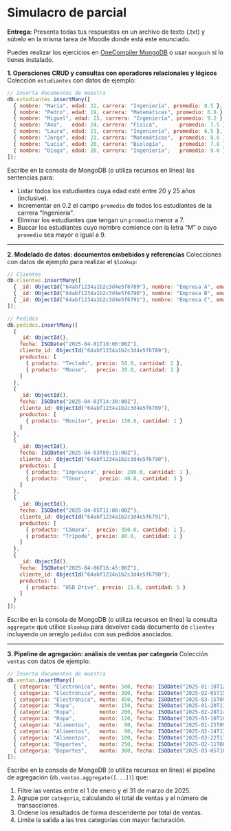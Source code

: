 # Simulacro de parcial

**Entrega:** Presenta todas tus respuestas en un archivo de texto (.txt) y súbelo en la misma tarea de Moodle donde está este enunciado.

Puedes realizar los ejercicios en [OneCompiler MongoDB](https://onecompiler.com/mongodb) o usar `mongosh` si lo tienes instalado.

**1. Operaciones CRUD y consultas con operadores relacionales y lógicos**
Colección `estudiantes` con datos de ejemplo:

```js
// Inserta documentos de muestra
db.estudiantes.insertMany([
  { nombre: "María", edad: 22, carrera: "Ingeniería", promedio: 8.5 },
  { nombre: "Pedro", edad: 19, carrera: "Matemáticas", promedio: 6.8 },
  { nombre: "Miguel", edad: 25, carrera: "Ingeniería", promedio: 9.2 },
  { nombre: "Ana",   edad: 24, carrera: "Física",       promedio: 7.5 },
  { nombre: "Laura", edad: 21, carrera: "Ingeniería", promedio: 6.5 },
  { nombre: "Jorge", edad: 23, carrera: "Matemáticas",  promedio: 8.0 },
  { nombre: "Lucía", edad: 20, carrera: "Biología",     promedio: 7.8 },
  { nombre: "Diego", edad: 26, carrera: "Ingeniería",   promedio: 9.0 }
]);
```

Escribe en la consola de MongoDB (o utiliza recursos en línea) las sentencias para:

* Listar todos los estudiantes cuya edad esté entre 20 y 25 años (inclusive).
* Incrementar en 0.2 el campo `promedio` de todos los estudiantes de la carrera “Ingeniería”.
* Eliminar los estudiantes que tengan un `promedio` menor a 7.
* Buscar los estudiantes cuyo nombre comience con la letra “M” o cuyo `promedio` sea mayor o igual a 9.

---

**2. Modelado de datos: documentos embebidos y referencias**
Colecciones con datos de ejemplo para realizar el `$lookup`:

```js
// Clientes
db.clientes.insertMany([
  { _id: ObjectId("64abf1234a1b2c3d4e5f6789"), nombre: "Empresa A", email: "contacto@empresaA.com" },
  { _id: ObjectId("64abf1234a1b2c3d4e5f6790"), nombre: "Empresa B", email: "info@empresaB.com" },
  { _id: ObjectId("64abf1234a1b2c3d4e5f6791"), nombre: "Empresa C", email: "ventas@empresaC.com" }
]);

// Pedidos
db.pedidos.insertMany([
  {
    _id: ObjectId(),
    fecha: ISODate("2025-04-01T10:00:00Z"),
    cliente_id: ObjectId("64abf1234a1b2c3d4e5f6789"),
    productos: [
      { producto: "Teclado", precio: 50.0, cantidad: 2 },
      { producto: "Mouse",   precio: 20.0, cantidad: 1 }
    ]
  },
  {
    _id: ObjectId(),
    fecha: ISODate("2025-04-02T14:30:00Z"),
    cliente_id: ObjectId("64abf1234a1b2c3d4e5f6789"),
    productos: [
      { producto: "Monitor", precio: 150.0, cantidad: 1 }
    ]
  },
  {
    _id: ObjectId(),
    fecha: ISODate("2025-04-03T09:15:00Z"),
    cliente_id: ObjectId("64abf1234a1b2c3d4e5f6790"),
    productos: [
      { producto: "Impresora", precio: 200.0, cantidad: 1 },
      { producto: "Tóner",    precio: 40.0, cantidad: 3 }
    ]
  },
  {
    _id: ObjectId(),
    fecha: ISODate("2025-04-05T11:00:00Z"),
    cliente_id: ObjectId("64abf1234a1b2c3d4e5f6791"),
    productos: [
      { producto: "Cámara",  precio: 350.0, cantidad: 1 },
      { producto: "Trípode", precio: 80.0,  cantidad: 1 }
    ]
  },
  {
    _id: ObjectId(),
    fecha: ISODate("2025-04-06T16:45:00Z"),
    cliente_id: ObjectId("64abf1234a1b2c3d4e5f6790"),
    productos: [
      { producto: "USB Drive", precio: 15.0, cantidad: 5 }
    ]
  }
]);
```

Escribe en la consola de MongoDB (o utiliza recursos en línea) la consulta `aggregate` que utilice `$lookup` para devolver cada documento de `clientes` incluyendo un arreglo `pedidos` con sus pedidos asociados.

---

**3. Pipeline de agregación: análisis de ventas por categoría**
Colección `ventas` con datos de ejemplo:

```js
// Inserta documentos de muestra
db.ventas.insertMany([
  { categoria: "Electrónica", monto: 500, fecha: ISODate("2025-01-10T12:00:00Z") },
  { categoria: "Electrónica", monto: 300, fecha: ISODate("2025-02-05T15:30:00Z") },
  { categoria: "Electrónica", monto: 450, fecha: ISODate("2025-03-15T09:00:00Z") },
  { categoria: "Ropa",        monto: 150, fecha: ISODate("2025-01-20T11:45:00Z") },
  { categoria: "Ropa",        monto: 200, fecha: ISODate("2025-02-28T14:00:00Z") },
  { categoria: "Ropa",        monto: 120, fecha: ISODate("2025-03-10T10:15:00Z") },
  { categoria: "Alimentos",   monto:  80, fecha: ISODate("2025-01-25T09:00:00Z") },
  { categoria: "Alimentos",   monto:  90, fecha: ISODate("2025-02-14T13:30:00Z") },
  { categoria: "Alimentos",   monto: 100, fecha: ISODate("2025-03-22T17:20:00Z") },
  { categoria: "Deportes",    monto: 250, fecha: ISODate("2025-02-11T08:00:00Z") },
  { categoria: "Deportes",    monto: 300, fecha: ISODate("2025-03-05T16:10:00Z") }
]);
```

Escribe en la consola de MongoDB (o utiliza recursos en línea) el pipeline de agregación (`db.ventas.aggregate([...])`) que:

1. Filtre las ventas entre el 1 de enero y el 31 de marzo de 2025.
2. Agrupe por `categoria`, calculando el total de ventas y el número de transacciones.
3. Ordene los resultados de forma descendente por total de ventas.
4. Limite la salida a las tres categorías con mayor facturación.
